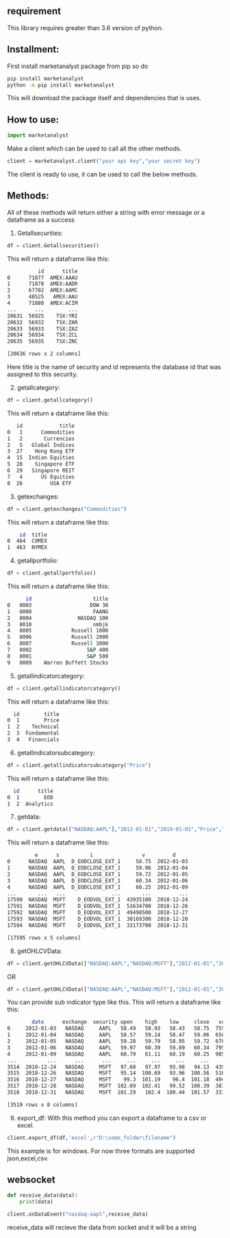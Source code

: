 ## requirement

This library requires greater than 3.6 version of python.

## Installment:
First install marketanalyst package from pip so do
```bash
pip install marketanalyst
python -m pip install marketanalyst
```
This will download the package itself and dependencies that is uses.

## How to use:

```python
import marketanalyst
```
Make a client which can be used to call all the other methods.
```python
client = marketanalyst.client("your api key","your secret key")
```
The client is ready to use, it can be used to call the below methods.

## Methods:

All of these methods will return either a string with error message or a dataframe as a success
1) Getallsecurities:
```python
df = client.Getallsecurities()
```
This will return a dataframe like this:
```bash
          id      title
0      71877  AMEX:AAAU
1      71878  AMEX:AADR
2      67702  AMEX:AAMC
3      48525   AMEX:AAU
4      71880  AMEX:ACIM
...      ...        ...
20631  56925    TSX:YRI
20632  56932    TSX:ZAR
20633  56933    TSX:ZAZ
20634  56934    TSX:ZCL
20635  56935    TSX:ZNC

[20636 rows x 2 columns]
```

Here title is the name of security and id represents the database id that was assigned to this security.

2) getallcategory:
```python
df = client.getallcategory()
```
This will return a dataframe like this:
```bash
   id            title
0   1      Commodities
1   2       Currencies
2   5   Global Indices
3  27    Hong Kong ETF
4  15  Indian Equities
5  28    Singapore ETF
6  29   Singapore REIT
7   4      US Equities
8  26         USA ETF 
```
3) getexchanges:
```python
df = client.getexchanges("Commodities")
```
This will return a dataframe like this:
```bash
    id  title
0  464  COMEX
1  463  NYMEX
```
4) getallportfolio:
```python
df = client.getallportfolio()
```
This will return a dataframe like this:
```bash
      id                    title
0   8003                   DOW 30
1   8008                    FAANG
2   8004               NASDAQ 100
3   8010                    nmbjk
4   8005             Russell 1000
5   8006             Russell 2000
6   8007             Russell 3000
7   8002                  S&P 400
8   8001                  S&P 500
9   8009    Warren Buffett Stocks
```

5) getallindicatorcategory:
```python
df = client.getallindicatorcategory()
```
This will return a dataframe like this:

```bash
  id        title
0  1        Price
1  2    Technical
2  3  Fundamental
3  4   Financials
```

6) getallindicatorsubcategory:
```python
df = client.getallindicatorsubcategory("Price")
```
This will return a dataframe like this:
```bash
  id      title
0  1        EOD
1  2  Analytics
```

7) getdata:
```python
df = client.getdata(["NASDAQ:AAPL"],"2012-01-01","2019-01-01","Price","EOD")
```
This will return a dataframe like this:
```bash
         e      s          i                v         d
0      NASDAQ  AAPL  D_EODCLOSE_EXT_1     58.75  2012-01-03
1      NASDAQ  AAPL  D_EODCLOSE_EXT_1     59.06  2012-01-04
2      NASDAQ  AAPL  D_EODCLOSE_EXT_1     59.72  2012-01-05
3      NASDAQ  AAPL  D_EODCLOSE_EXT_1     60.34  2012-01-06
4      NASDAQ  AAPL  D_EODCLOSE_EXT_1     60.25  2012-01-09
...       ...   ...               ...       ...         ...
17590  NASDAQ  MSFT    D_EODVOL_EXT_1  43935100  2018-12-24
17591  NASDAQ  MSFT    D_EODVOL_EXT_1  51634700  2018-12-26
17592  NASDAQ  MSFT    D_EODVOL_EXT_1  49498500  2018-12-27
17593  NASDAQ  MSFT    D_EODVOL_EXT_1  38169300  2018-12-28
17594  NASDAQ  MSFT    D_EODVOL_EXT_1  33173700  2018-12-31

[17595 rows x 5 columns]
```

8) getOHLCVData:
```python
df = client.getOHLCVData(["NASDAQ:AAPL","NASDAQ:MSFT"],"2012-01-01","2019-01-01")
```
OR 
```python
df = client.getOHLCVData(["NASDAQ:AAPL","NASDAQ:MSFT"],"2012-01-01","2019-01-01","EOD")
```
You can provide sub indicator type like this.
This will return a dataframe like this:
```bash
        date      exchange  security open    high    low     close   volume
0     2012-01-03   NASDAQ     AAPL   58.49   58.93   58.43   58.75  75564699
1     2012-01-04   NASDAQ     AAPL   58.57   59.24   58.47   59.06  65061108
2     2012-01-05   NASDAQ     AAPL   59.28   59.79   58.95   59.72  67816805
3     2012-01-06   NASDAQ     AAPL   59.97   60.39   59.89   60.34  79596412
4     2012-01-09   NASDAQ     AAPL   60.79   61.11   60.19   60.25  98505792
...          ...      ...      ...     ...     ...     ...     ...       ...
3514  2018-12-24   NASDAQ     MSFT   97.68   97.97   93.98   94.13  43935100
3515  2018-12-26   NASDAQ     MSFT   95.14  100.69   93.96  100.56  51634700
3516  2018-12-27   NASDAQ     MSFT    99.3  101.19    96.4  101.18  49498500
3517  2018-12-28   NASDAQ     MSFT  102.09  102.41   99.52  100.39  38169300
3518  2018-12-31   NASDAQ     MSFT  101.29   102.4  100.44  101.57  33173700

[3519 rows x 8 columns]
```
9) export_df:
With this method you can export a dataframe to a csv or excel.
```python
client.export_df(df,'excel',r"D:\some_folder\filename")
```
This example is for windows.
For now three formats are supported json,excel,csv.

## websocket 
```python
def receive_data(data):
    print(data)

client.onDataEvent("nasdaq-aapl",receive_data)
```
receive_data will recieve the data from socket and it will be a string
